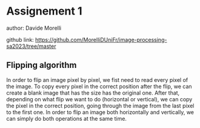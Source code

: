 # Assignement 1

author: Davide Morelli

github link: https://github.com/MorelliDUniFr/image-processing-sa2023/tree/master

## Flipping algorithm
In order to flip an image pixel by pixel, we fist need to read every pixel of the image. 
To copy every pixel in the correct position after the flip, we can create a blank image that has the size has the original one.
After that, depending on what flip we want to do (horizontal or vertical), we can copy the pixel in the correct position, going through the image from the last pixel to the first one.
In order to flip an image both horizontally and vertically, we can simply do both operations at the same time.

